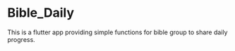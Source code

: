 # Bible_Daily
This is a flutter app providing simple functions for bible group to share daily progress.
